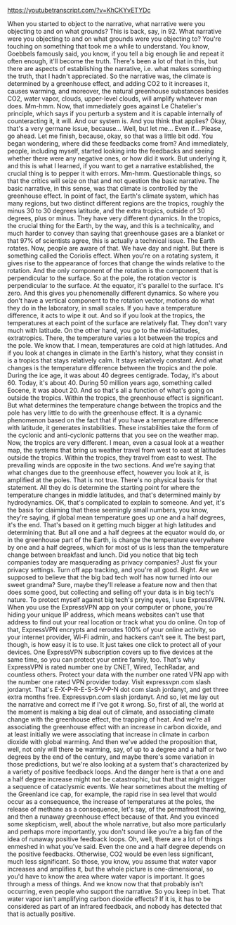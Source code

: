 https://youtubetranscript.com/?v=KhCKYvETYDc

 When you started to object to the narrative, what narrative were you objecting to and on what grounds? This is back, say, in 92. What narrative were you objecting to and on what grounds were you objecting to? You're touching on something that took me a while to understand. You know, Goebbels famously said, you know, if you tell a big enough lie and repeat it often enough, it'll become the truth. There's been a lot of that in this, but there are aspects of establishing the narrative, i.e. what makes something the truth, that I hadn't appreciated. So the narrative was, the climate is determined by a greenhouse effect, and adding CO2 to it increases it, causes warming, and moreover, the natural greenhouse substances besides CO2, water vapor, clouds, upper-level clouds, will amplify whatever man does. Mm-hmm. Now, that immediately goes against Le Chatelier's principle, which says if you perturb a system and it is capable internally of counteracting it, it will. And our system is. And you think that applies? Okay, that's a very germane issue, because... Well, but let me... Even if... Please, go ahead. Let me finish, because, okay, so that was a little bit odd. You began wondering, where did these feedbacks come from? And immediately, people, including myself, started looking into the feedbacks and seeing whether there were any negative ones, or how did it work. But underlying it, and this is what I learned, if you want to get a narrative established, the crucial thing is to pepper it with errors. Mm-hmm. Questionable things, so that the critics will seize on that and not question the basic narrative. The basic narrative, in this sense, was that climate is controlled by the greenhouse effect. In point of fact, the Earth's climate system, which has many regions, but two distinct different regions are the tropics, roughly the minus 30 to 30 degrees latitude, and the extra tropics, outside of 30 degrees, plus or minus. They have very different dynamics. In the tropics, the crucial thing for the Earth, by the way, and this is a technicality, and much harder to convey than saying that greenhouse gases are a blanket or that 97% of scientists agree, this is actually a technical issue. The Earth rotates. Now, people are aware of that. We have day and night. But there is something called the Coriolis effect. When you're on a rotating system, it gives rise to the appearance of forces that change the winds relative to the rotation. And the only component of the rotation is the component that is perpendicular to the surface. So at the pole, the rotation vector is perpendicular to the surface. At the equator, it's parallel to the surface. It's zero. And this gives you phenomenally different dynamics. So where you don't have a vertical component to the rotation vector, motions do what they do in the laboratory, in small scales. If you have a temperature difference, it acts to wipe it out. And so if you look at the tropics, the temperatures at each point of the surface are relatively flat. They don't vary much with latitude. On the other hand, you go to the mid-latitudes, extratropics. There, the temperature varies a lot between the tropics and the pole. We know that. I mean, temperatures are cold at high latitudes. And if you look at changes in climate in the Earth's history, what they consist in is a tropics that stays relatively calm. It stays relatively constant. And what changes is the temperature difference between the tropics and the pole. During the ice age, it was about 40 degrees centigrade. Today, it's about 60. Today, it's about 40. During 50 million years ago, something called Eocene, it was about 20. And so that's all a function of what's going on outside the tropics. Within the tropics, the greenhouse effect is significant. But what determines the temperature change between the tropics and the pole has very little to do with the greenhouse effect. It is a dynamic phenomenon based on the fact that if you have a temperature difference with latitude, it generates instabilities. These instabilities take the form of the cyclonic and anti-cyclonic patterns that you see on the weather map. Now, the tropics are very different. I mean, even a casual look at a weather map, the systems that bring us weather travel from west to east at latitudes outside the tropics. Within the tropics, they travel from east to west. The prevailing winds are opposite in the two sections. And we're saying that what changes due to the greenhouse effect, however you look at it, is amplified at the poles. That is not true. There's no physical basis for that statement. All they do is determine the starting point for where the temperature changes in middle latitudes, and that's determined mainly by hydrodynamics. OK, that's complicated to explain to someone. And yet, it's the basis for claiming that these seemingly small numbers, you know, they're saying, if global mean temperature goes up one and a half degrees, it's the end. That's based on it getting much bigger at high latitudes and determining that. But all one and a half degrees at the equator would do, or in the greenhouse part of the Earth, is change the temperature everywhere by one and a half degrees, which for most of us is less than the temperature change between breakfast and lunch. Did you notice that big tech companies today are masquerading as privacy companies? Just fix your privacy settings. Turn off app tracking, and you're all good. Right. Are we supposed to believe that the big bad tech wolf has now turned into our sweet grandma? Sure, maybe they'll release a feature now and then that does some good, but collecting and selling off your data is in big tech's nature. To protect myself against big tech's prying eyes, I use ExpressVPN. When you use the ExpressVPN app on your computer or phone, you're hiding your unique IP address, which means websites can't use that address to find out your real location or track what you do online. On top of that, ExpressVPN encrypts and reroutes 100% of your online activity, so your internet provider, Wi-Fi admin, and hackers can't see it. The best part, though, is how easy it is to use. It just takes one click to protect all of your devices. One ExpressVPN subscription covers up to five devices at the same time, so you can protect your entire family, too. That's why ExpressVPN is rated number one by CNET, Wired, TechRadar, and countless others. Protect your data with the number one rated VPN app with the number one rated VPN provider today. Visit expressvpn.com slash jordanyt. That's E-X-P-R-E-S-S-V-P-N dot com slash jordanyt, and get three extra months free. Expressvpn.com slash jordanyt. And so, let me lay out the narrative and correct me if I've got it wrong. So, first of all, the world at the moment is making a big deal out of climate, and associating climate change with the greenhouse effect, the trapping of heat. And we're all associating the greenhouse effect with an increase in carbon dioxide, and at least initially we were associating that increase in climate in carbon dioxide with global warming. And then we've added the proposition that, well, not only will there be warming, say, of up to a degree and a half or two degrees by the end of the century, and maybe there's some variation in those predictions, but we're also looking at a system that's characterized by a variety of positive feedback loops. And the danger here is that a one and a half degree increase might not be catastrophic, but that that might trigger a sequence of cataclysmic events. We hear sometimes about the melting of the Greenland ice cap, for example, the rapid rise in sea level that would occur as a consequence, the increase of temperatures at the poles, the release of methane as a consequence, let's say, of the permafrost thawing, and then a runaway greenhouse effect because of that. And you evinced some skepticism, well, about the whole narrative, but also more particularly and perhaps more importantly, you don't sound like you're a big fan of the idea of runaway positive feedback loops. Oh, well, there are a lot of things enmeshed in what you've said. Even the one and a half degree depends on the positive feedbacks. Otherwise, CO2 would be even less significant, much less significant. So those, you know, you assume that water vapor increases and amplifies it, but the whole picture is one-dimensional, so you'd have to know the area where water vapor is important. It goes through a mess of things. And we know now that that probably isn't occurring, even people who support the narrative. So you keep in bet. That water vapor isn't amplifying carbon dioxide effects? If it is, it has to be considered as part of an infrared feedback, and nobody has detected that that is actually positive.